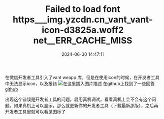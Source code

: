 ﻿---
title: Failed to load font https___img.yzcdn.cn_vant_vant-icon-d3825a.woff2 net__ERR_CACHE_MISS
date: 2024-06-30 14:47:11
---

在微信开发者工具引入了vant weapp 库，但是在使用icon的时候，在开发者工具中无法显示icon，以及报错
![在这里插入图片描述](https://img-blog.csdnimg.cn/20200720091826877.png)
在github上找到了一些回答
[github](https://github.com/youzan/vant-weapp/issues/1354)

出现这个错误是开发者工具的问题，启用真机调试，看看真机上会不会有这个问题。如果真机上可以显示，那么就更新你的开发者工具（下载最新那版），之后再开发者工具里就可以看见图标了
